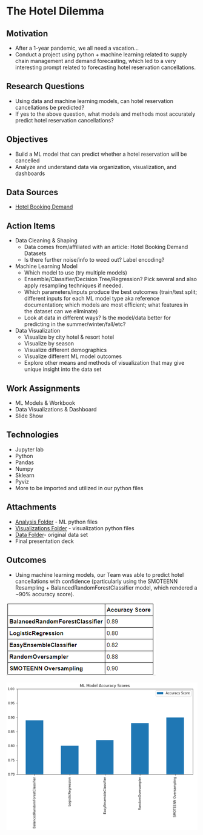 # The Hotel Dilemma

## **Motivation**

- After a 1-year pandemic, we all need a vacation...
- Conduct a project using python + machine learning related to supply chain management and demand forecasting, which led to a very interesting prompt related to forecasting hotel reservation cancellations. 

## **Research Questions**
- Using data and machine learning models, can hotel reservation cancellations be predicted?
- If yes to the above question, what models and methods most accurately predict hotel reservation cancellations?

## **Objectives**
- Build a ML model that can predict whether a hotel reservation will be cancelled 
- Analyze and understand data via organization, visualization, and dashboards

## **Data Sources**
- [Hotel Booking Demand](https://www.kaggle.com/jessemostipak/hotel-booking-demand)

## **Action Items**
- Data Cleaning & Shaping
  - Data comes from/affiliated with an article: Hotel Booking Demand Datasets 
  - Is there further noise/info to weed out? Label encoding?
- Machine Learning Model
  - Which model to use (try multiple models)
  - Ensemble/Classifier/Decision Tree/Regression? Pick several and also apply resampling techniques if needed. 
  - Which parameters/inputs produce the best outcomes (train/test split; different inputs for each ML model type aka reference documentation; which models are most efficient; what features in the dataset can we eliminate)
  - Look at data in different ways? Is the model/data better for predicting in the summer/winter/fall/etc? 
- Data Visualization 
  - Visualize by city hotel & resort hotel
  - Visualize by season
  - Visualize different demographics
  - Visualize different ML model outcomes
  - Explore other means and methods of visualization that may give unique insight into the data set

## **Work Assignments**
- ML Models & Workbook
- Data Visualizations & Dashboard
- Slide Show 

## **Technologies**
- Jupyter lab
- Python
- Pandas
- Numpy
- Sklearn
- Pyviz
- More to be imported and utilized in our python files

## **Attachments**
- [Analysis Folder](Analysis/final_analysis.ipynb) - ML python files
- [Visualizations Folder](Visualizations/Dashboard.ipynb) - visualization python files
- [Data Folder](Data/hotel_bookings.csv)- original data set
- Final presentation deck

## **Outcomes**
- Using machine learning models, our Team was able to predict hotel cancellations with confidence (particularly using the SMOTEENN Resampling + BalancedRandomForestClassifier model, which rendered a ~90% accuracy score).

![](Images/accuracy_score_grid.PNG)

![](Images/accuracy_score_viz.PNG)


